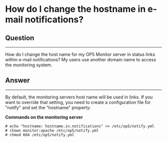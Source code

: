 # How do I change the hostname in e-mail notifications?

## Question

* * * * *

How do I change the host name for my OP5 Monitor server in status links within e-mail notifications?
My users use another domain name to access the monitoring system. 

## Answer

* * * * *

By default, the monitoring servers host name will be used in links.
If you want to override that setting, you need to create a configuration file for "notify" and set the "hostname" property:

**Commands on the monitoring server**

``` {.text data-syntaxhighlighter-params="brush: text; gutter: false; theme: Confluence" data-theme="Confluence" style="brush: text; gutter: false; theme: Confluence"}
# echo "hostname: hostname.in.notifications" >> /etc/op5/notify.yml
# chown monitor:apache /etc/op5/notify.yml
# chmod 664 /etc/op5/notify.yml 
```

 

 

